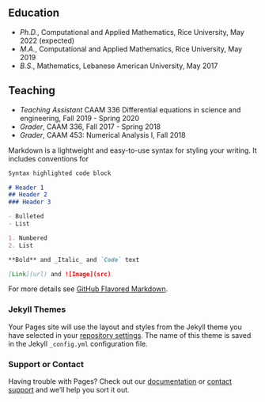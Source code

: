 ## Education 
- _Ph.D._, Computational and Applied Mathematics, Rice University, May 2022 (expected)
- _M.A._, Computational and Applied Mathematics, Rice University, May 2019
- _B.S._, Mathematics, Lebanese American University, May 2017 

## Teaching
- _Teaching Assistant_ CAAM 336 Differential equations in science and engineering,
Fall 2019 - Spring 2020
- _Grader_, CAAM 336, Fall 2017 - Spring 2018
- _Grader_, CAAM 453: Numerical Analysis I, Fall 2018

Markdown is a lightweight and easy-to-use syntax for styling your writing. It includes conventions for

```markdown
Syntax highlighted code block

# Header 1
## Header 2
### Header 3

- Bulleted
- List

1. Numbered
2. List

**Bold** and _Italic_ and `Code` text

[Link](url) and ![Image](src)
```

For more details see [GitHub Flavored Markdown](https://guides.github.com/features/mastering-markdown/).

### Jekyll Themes

Your Pages site will use the layout and styles from the Jekyll theme you have selected in your [repository settings](https://github.com/ramimasri/ramimasri.github.io/settings). The name of this theme is saved in the Jekyll `_config.yml` configuration file.

### Support or Contact

Having trouble with Pages? Check out our [documentation](https://docs.github.com/categories/github-pages-basics/) or [contact support](https://github.com/contact) and we’ll help you sort it out.
